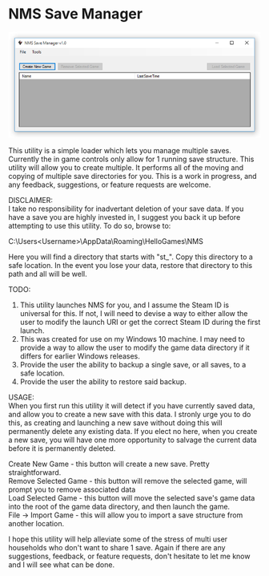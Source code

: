 # NMS Save Manager

<img src="https://github.com/Stevo6342/NMSSaveManager/blob/master/screenshot.png" />

This utility is a simple loader which lets you manage multiple saves. Currently the in game controls only allow for 1 running save structure. This utility will allow you to create multiple. It performs all of the moving and copying of multiple save directories for you. This is a work in progress, and any feedback, suggestions, or feature requests are welcome.

DISCLAIMER:<br />
I take no responsibility for inadvertant deletion of your save data. If you have a save you are highly invested in, I suggest you back it up before attempting to use this utility. To do so, browse to:

C:\Users\<Username>\AppData\Roaming\HelloGames\NMS

Here you will find a directory that starts with "st_". Copy this directory to a safe location. In the event you lose your data, restore that directory to this path and all will be well.

TODO:<br />
1. This utility launches NMS for you, and I assume the Steam ID is universal for this. If not, I will need to devise a way to either allow the user to modify the launch URI or get the correct Steam ID during the first launch.<br />
2. This was created for use on my Windows 10 machine. I may need to provide a way to allow the user to modify the game data directory if it differs for earlier Windows releases.<br />
3. Provide the user the ability to backup a single save, or all saves, to a safe location.<br />
4. Provide the user the ability to restore said backup.

USAGE:<br />
When you first run this utility it will detect if you have currently saved data, and allow you to create a new save with this data. I stronly urge you to do this, as creating and launching a new save without doing this will permanently delete any existing data. If you elect no here, when you create a new save, you will have one more opportunity to salvage the current data before it is permanently deleted.

Create New Game - this button will create a new save. Pretty straightforward.<br />
Remove Selected Game - this button will remove the selected game, will prompt you to remove associated data<br />
Load Selected Game - this button will move the selected save's game data into the root of the game data directory, and then launch the game.<br />
File -> Import Game - this will allow you to import a save structure from another location.

I hope this utility will help alleviate some of the stress of multi user households who don't want to share 1 save. Again if there are any suggestions, feedback, or feature requests, don't hesitate to let me know and I will see what can be done.
